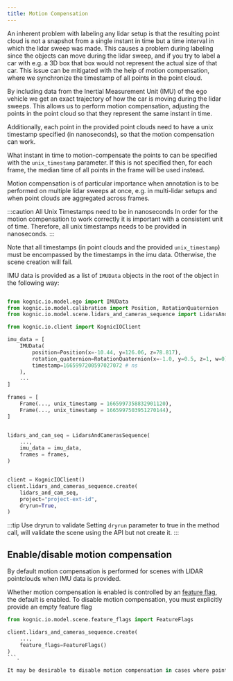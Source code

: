 ```yaml
---
title: Motion Compensation
---
```


An inherent problem with labeling any lidar setup
is that the resulting point
cloud is not a snapshot from a single instant in time but a time interval
in which the lidar sweep was made. This causes a problem during labeling since
the objects can move during the lidar sweep, and if you try to label a car with
e.g. a 3D box that box would not represent the actual size of that car. This issue can be
mitigated with the help of motion compensation, where we synchronize the timestamp of all
points in the point cloud.

By including data from the Inertial Measurement Unit (IMU) of the ego vehicle we get an
exact trajectory of how the car is moving during the lidar sweeps. This allows us to perform
motion compensation, adjusting the points in the point cloud so that they represent the same
instant in time.

Additionally, each point in the provided point clouds need to have a unix timestamp specified
(in nanoseconds), so that the motion compensation can work.

What instant in time to motion-compensate the points to can be specified
with the `unix_timestamp` parameter. If this is not specified then, for each
frame, the median time of all points in the frame will be used instead.

Motion compensation is of particular importance when annotation is to be performed on multiple lidar
sweeps at once, e.g. in multi-lidar setups and when point clouds are aggregated across frames.

:::caution All Unix Timestamps need to be in nanoseconds
In order for the motion compensation to work correctly it is important with a consistent
unit of time. Therefore, all unix timestamps needs to be provided in nanoseconds.
:::

Note that all timestamps (in point clouds and the provided `unix_timestamp`) must be encompassed by
the timestamps in the imu data. Otherwise, the scene creation will fail.

IMU data is provided as a list of `IMUData` objects in the root of the object in the following way:

```python

from kognic.io.model.ego import IMUData
from kognic.io.model.calibration import Position, RotationQuaternion
from kognic.io.model.scene.lidars_and_cameras_sequence import LidarsAndCamerasSequence, Frame

from kognic.io.client import KognicIOClient

imu_data = [
    IMUData(
        position=Position(x=-10.44, y=126.06, z=78.817),
        rotation_quaternion=RotationQuaternion(x=-1.0, y=0.5, z=1, w=0),
        timestamp=1665997200597027072 # ns
    ),
    ...
]

frames = [
    Frame(..., unix_timestamp = 1665997358832901120),
    Frame(..., unix_timestamp = 1665997503951270144),
]


lidars_and_cam_seq = LidarsAndCamerasSequence(
    ...,
    imu_data = imu_data,
    frames = frames,
)


client = KognicIOClient()
client.lidars_and_cameras_sequence.create(
    lidars_and_cam_seq,
    project="project-ext-id",
    dryrun=True,
)
```

:::tip Use dryrun to validate
Setting `dryrun` parameter to true in the method call, will validate the scene using the API but not create it.
:::

## Enable/disable motion compensation

By default motion compensation is performed for scenes with LIDAR pointclouds when IMU data is provided.

Whether motion compensation is enabled is controlled by an [feature flag](../feature_flags), the default is enabled. To disable motion compensation, you must explicitly provide an empty feature flag

````python
from kognic.io.model.scene.feature_flags import FeatureFlags

client.lidars_and_cameras_sequence.create(
    ...,
    feature_flags=FeatureFlags()
)
```.

It may be desirable to disable motion compensation in cases where pointclouds are already motion compensated outside of the Kognic platform.
````
